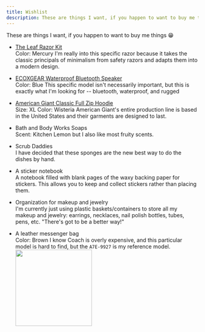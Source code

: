 ```yaml
---
title: Wishlist
description: These are things I want, if you happen to want to buy me things :)
---
```


<p>These are things I want, if you happen to want to buy me
things 😁</p>

* [The Leaf Razor Kit](https://leafshave.com/products/the-leaf-kit)
  <br><span class="tag">Color: Mercury</span>
  I'm really into this specific razor because it takes the classic principals of
  minimalism from safety razors and adapts them into a modern design.

* [ECOXGEAR Waterproof Bluetooth Speaker](https://www.costco.com/ecoedge-pro-waterproof-speaker-by-ecoxgear.product.100987334.html)
  <br><span class="tag">Color: Blue</span>
  This specific model isn't necessarily important, but this is exactly what I'm
  looking for -- bluetooth, waterproof, and rugged

* [American Giant Classic Full Zip Hoodie](https://www.american-giant.com/products/womens-classic-full-zip-wisteria)
  <br><span class="tag">Size: XL</span> <span class="tag">Color: Wisteria</span>
  American Giant's entire production line is based in the United States and
  their garments are designed to last.

* Bath and Body Works Soaps
  <br><span class="tag">Scent: Kitchen Lemon</span> but I also like most fruity
  scents.

* Scrub Daddies
  <br>I have decided that these sponges are the new best way to do the dishes by
  hand.

* A sticker notebook
  <br>A notebook filled with blank pages of the waxy backing paper for stickers.
  This allows you to keep and collect stickers rather than placing them.

* Organization for makeup and jewelry
  <br>I'm currently just using plastic baskets/containers to store all my makeup
  and jewelry: earrings, necklaces, nail polish bottles, tubes, pens, etc.
  "There's got to be a better way!"

* A leather messenger bag
  <br><span class="tag">Color: Brown</span> I know Coach is overly expensive,
  and this particular model is hard to find, but the `A7E-9927` is my
  reference model.
  <img width="200"
  src="https://di2ponv0v5otw.cloudfront.net/posts/2020/02/04/5e3a072be974fbfe6fc871c3/m_5e3a073d1528121b6d3f51c6.jpg"/>
